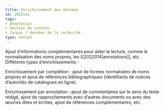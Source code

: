 ```yaml
---
title: Enrichissement des données
id: 2022141
tags:
- Annotation
- Gestion de contenu
- Corpus / données de la recherche
type: notion
---
```


Ajout d’informations complémentaires pour aider la lecture, comme la normalisation des noms propres, les [[2022014|annotations]], etc. Différents types d’enrichissements :

Enrichissement par complétion : ajout de formes normalisées de noms propres et ajout de références bibliographiques (identifiants de notices d’autorités de catalogues en ligne).

Enrichissement par annotation : ajout de commentaires sur le sens du texte rédigé, ajout de rapprochements avec d’autres documents ou avec des œuvres dites et écrites, ajout de références complémentaires, etc.

